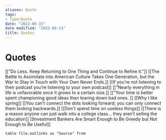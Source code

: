 ```yaml
---
aliases: Quote
tags:
- Type/Quote
date: "2022-06-15"
date modified: "2022-09-13"
title: Quotes
---
```


# Quotes
[["Do Less. Keep Returning to One Thing and Continue to Refine it."]]
[[The Battle to Assimilate into American Culture Takes One Generation, but the War to Stay in Touch with Your Own Never Ends.]]
[[If you’re not listening to their podcast you’re listening to your own podcast]]
[["Nearly everything in life is unfavorable once it grows to a certain size.]]
[["Your time is better spent championing good ideas than tearing down bad ones. ]]
[[Why I like spring]]
[[You can’t connect the dots looking forward; you can only connect them looking backwards.]]
[[Don't spend time on useless things]]
[[There is a reason anyone can just walk into a college class… they aren’t selling the education]]
[[Investment Bankers Are Smart Enough to Be Greedy but Not Enough to Be Useful]]

```dataview
table file.outlinks as "Source" from  
```
